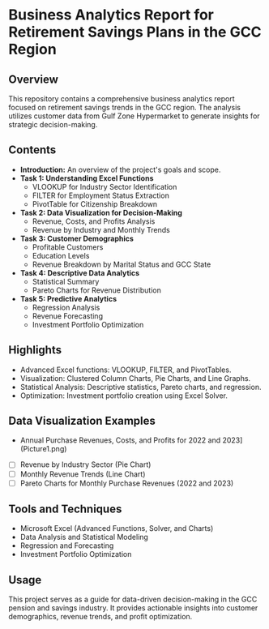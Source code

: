 # Business Analytics Report for Retirement Savings Plans in the GCC Region

## Overview
This repository contains a comprehensive business analytics report focused on retirement savings trends in the GCC region. The analysis utilizes customer data from Gulf Zone Hypermarket to generate insights for strategic decision-making.

## Contents
- **Introduction:** An overview of the project's goals and scope.
- **Task 1: Understanding Excel Functions**
  - VLOOKUP for Industry Sector Identification
  - FILTER for Employment Status Extraction
  - PivotTable for Citizenship Breakdown
- **Task 2: Data Visualization for Decision-Making**
  - Revenue, Costs, and Profits Analysis
  - Revenue by Industry and Monthly Trends
- **Task 3: Customer Demographics**
  - Profitable Customers
  - Education Levels
  - Revenue Breakdown by Marital Status and GCC State
- **Task 4: Descriptive Data Analytics**
  - Statistical Summary
  - Pareto Charts for Revenue Distribution
- **Task 5: Predictive Analytics**
  - Regression Analysis
  - Revenue Forecasting
  - Investment Portfolio Optimization

## Highlights
- Advanced Excel functions: VLOOKUP, FILTER, and PivotTables.
- Visualization: Clustered Column Charts, Pie Charts, and Line Graphs.
- Statistical Analysis: Descriptive statistics, Pareto charts, and regression.
- Optimization: Investment portfolio creation using Excel Solver.

## Data Visualization Examples
- Annual Purchase Revenues, Costs, and Profits for 2022 and 2023](Picture1.png)
- [ ] Revenue by Industry Sector (Pie Chart)
- [ ] Monthly Revenue Trends (Line Chart)
- [ ] Pareto Charts for Monthly Purchase Revenues (2022 and 2023)

## Tools and Techniques
- Microsoft Excel (Advanced Functions, Solver, and Charts)
- Data Analysis and Statistical Modeling
- Regression and Forecasting
- Investment Portfolio Optimization

## Usage
This project serves as a guide for data-driven decision-making in the GCC pension and savings industry. It provides actionable insights into customer demographics, revenue trends, and profit optimization.
